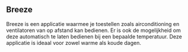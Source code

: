 ## Breeze

Breeze is een applicatie waarmee je toestellen zoals airconditioning en ventilatoren van op afstand kan bedienen. Er is ook de mogelijkheid om deze automatisch te laten bedienen bij een bepaalde temperatuur.
Deze applicatie is ideaal voor zowel warme als koude dagen.
